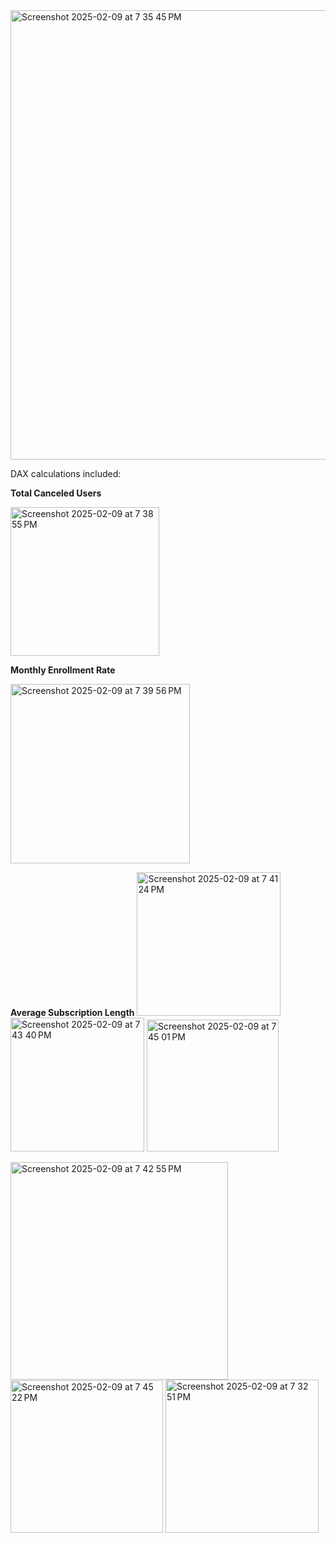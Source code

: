 <img width="719" alt="Screenshot 2025-02-09 at 7 35 45 PM" src="https://github.com/user-attachments/assets/7b9ee664-cd5e-4037-96f6-7cb067da9519" />

DAX calculations included: 

**Total Canceled Users**

<img width="238" alt="Screenshot 2025-02-09 at 7 38 55 PM" src="https://github.com/user-attachments/assets/0bd2ec22-5775-4cac-b4f6-b56e1aff2717" />

**Monthly Enrollment Rate**

<img width="287" alt="Screenshot 2025-02-09 at 7 39 56 PM" src="https://github.com/user-attachments/assets/b21ce932-6cb2-4a4a-b664-979e65e9668c" />

**Average Subscription Length**
<img width="230" alt="Screenshot 2025-02-09 at 7 41 24 PM" src="https://github.com/user-attachments/assets/110d626e-e4f8-46ce-9d0e-9802bef52d68" />
<img width="214" alt="Screenshot 2025-02-09 at 7 43 40 PM" src="https://github.com/user-attachments/assets/db2110db-5dc1-423a-8a74-d26433f5f151" />
<img width="211" alt="Screenshot 2025-02-09 at 7 45 01 PM" src="https://github.com/user-attachments/assets/336a3cac-b501-40ca-8a9a-240cc38e9404" />

<img width="348" alt="Screenshot 2025-02-09 at 7 42 55 PM" src="https://github.com/user-attachments/assets/7dbf42ce-c5b8-4aab-a5d1-2a74942e3d45" />


<img width="244" alt="Screenshot 2025-02-09 at 7 45 22 PM" src="https://github.com/user-attachments/assets/02f321aa-db0b-4438-9fbb-74de1320c502" />


<img width="245" alt="Screenshot 2025-02-09 at 7 32 51 PM" src="https://github.com/user-attachments/assets/0b673195-eada-46e4-9644-b35a6064bd1c" />
